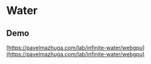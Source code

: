 # Water

## Demo

[https://pavelmazhuga.com/lab/infinite-water/webgpu](https://pavelmazhuga.com/lab/infinite-water/webgpu)
